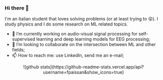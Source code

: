 ### Hi there 👋

I'm an italian student that loves solving problems (or at least trying to 😝). I study physics and I do some research on ML related topics.

- 🔭 I’m currently working on audio-visual signal processing for self-supervised learning and deep learning models for EEG processing;  
- 👯 I’m looking to collaborate on the intersection between ML and other fields;
- 📫 How to reach me: use LinkedIn, send me an e-mail;

<div style="text-align:center">
  ![github stats](https://github-readme-stats.vercel.app/api?username=fpaissan&show_icons=true)
</div>

<!-- ![Top Langs](https://github-readme-stats.vercel.app/api/top-langs/?username=fpaissan) -->

